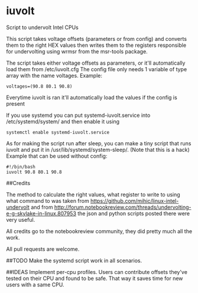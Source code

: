 # iuvolt
Script to undervolt Intel CPUs

This script takes voltage offsets (parameters or from config) and converts them to the right HEX values then writes them to the registers responsible for undervolting using wrmsr from the msr-tools package.

The script takes either voltage offsets as parameters, or it'll automatically load them from /etc/iuvolt.cfg
The config file only needs 1 variable of type array with the name voltages. Example:
```
voltages=(90.8 80.1 90.8)
```
Everytime iuvolt is ran it'll automatically load the values if the config is present

If you use systemd you can put systemd-iuvolt.service into /etc/systemd/system/ and then enable it using 
```
systemctl enable systemd-iuvolt.service
```
As for making the script run after sleep, you can make a tiny script that runs iuvolt and put it in /usr/lib/systemd/system-sleep/. (Note that this is a hack)
Example that can be used without config:
```
#!/bin/bash
iuvolt 90.8 80.1 90.8
```

##Credits

The method to calculate the right values, what register to write to using what command to was taken from https://github.com/mihic/linux-intel-undervolt and from http://forum.notebookreview.com/threads/undervolting-e-g-skylake-in-linux.807953 the json and python scripts posted there were very useful. 

All credits go to the notebookreview community, they did pretty much all the work.

All pull requests are welcome.

##TODO
Make the systemd script work in all scenarios.

##IDEAS
Implement per-cpu profiles. Users can contribute offsets they've tested on their CPU and found to be safe. That way it saves time for new users with a same CPU.
